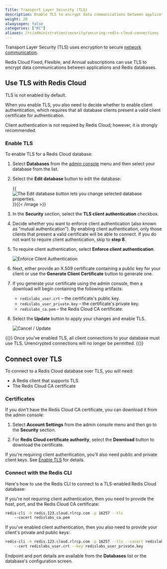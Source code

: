 ```yaml
---
Title: Transport Layer Security (TLS)
description: Enable TLS to encrypt data communications between applications and Redis databases.
weight: 20
alwaysopen: false
categories: ["RC"]
aliases: /rc/administration/security/securing-redis-cloud-connections
---
```


Transport Layer Security (TLS) uses encryption to secure [network communication](https://en.wikipedia.org/wiki/Transport_Layer_Security).  

Redis Cloud Fixed, Flexible, and Annual subscriptions can use TLS to encrypt data communications between applications and Redis databases.

## Use TLS with Redis Cloud

TLS is not enabled by default.  

When you enable TLS, you also need to decide whether to enable client authentication, which requires that all database clients present a valid client certificate for authentication.

Client authentication is not required by Redis Cloud; however, it is strongly recommended.

### Enable TLS

To enable TLS for a Redis Cloud database:

1. Select **Databases** from the [admin console](https://app.redislabs.com/) menu and then select your database from the list.

2. Select the **Edit database** button to edit the database:

    {{<image filename="images/rc/button-database-edit.png" alt="The Edit database button lets you change selected database properties." >}}{{< /image >}}

3. In the **Security** section, select the **TLS client authentication** checkbox.

4. Decide whether you want to enforce client authentication (also known as "mutual authentication"). By
enabling client authentication, only those clients that present a valid certificate will be able to connect. If you do not want to require client authentication, skip to **step 8**.

5. To require client authentication, select **Enforce client authentication**.

    ![Enforce Client Authentication](/images/rc/enforce-client-auth.png "SSL Client Authentication")

6. Next, either provide an X.509 certificate containing a public key for your client or use the 
**Generate Client Certificate** button to generate one.

7. If you generate your certificate using the admin console, then a download will begin containing the following artifacts:
   * `redislabs_user.crt` – the certificate's public key.
   * `redislabs_user_private.key` – the certificate's private key.
   * `redislabs_ca.pem` – the Redis Cloud CA certificate.

8. Select the **Update** button to apply your changes and enable TLS.

    ![Cancel / Update](/images/rc/cancel-update.png "Cancel / Update")


{{<note>}}
Once you've enabled TLS, all client connections to your database must use TLS. Unencrypted connections
will no longer be permitted.
{{</note>}}

## Connect over TLS

To connect to a Redis Cloud database over TLS, you will need:

* A Redis client that supports TLS
* The Redis Cloud CA certificate

### Certificates

If you don't have the Redis Cloud CA certificate, you can download it from the admin
console:

1. Select **Account Settings** from the admin console menu and then go to the **Security** section.

1. For **Redis Cloud certificate authority**, select the **Download** button to download the certificate.

If you're requiring client authentication, you'll also need public and private client keys. See
[Enable TLS](#enable-tls) for details.

### Connect with the Redis CLI

Here's how to use the Redis CLI to connect to a TLS-enabled Redis Cloud database:

If you're not requiring client authentication, then you need to provide the host, port, and the Redis Cloud CA certificate:

```sh
redis-cli -h redis.123.cloud.rlrcp.com -p 16257 --tls
    --cacert redislabs_ca.pem
```

If you've enabled client authentication, then you also need to provide your client's private and public keys:

```sh
redis-cli -h redis.123.cloud.rlrcp.com -p 16257 --tls --cacert redislabs_ca.pem
    --cert redislabs_user.crt --key redislabs_user_private.key
```

Endpoint and port details are available from the **Databases** list or the database's configuration screen.